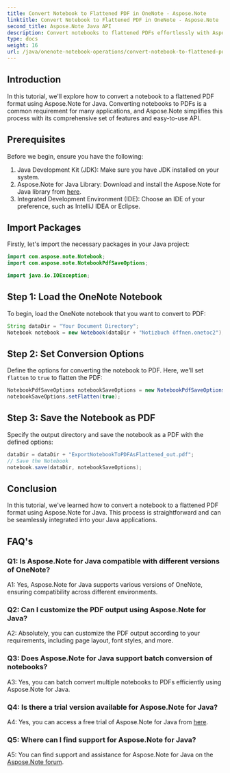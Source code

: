 ```yaml
---
title: Convert Notebook to Flattened PDF in OneNote - Aspose.Note
linktitle: Convert Notebook to Flattened PDF in OneNote - Aspose.Note
second_title: Aspose.Note Java API
description: Convert notebooks to flattened PDFs effortlessly with Aspose.Note for Java. Enjoy seamless integration and customization options.
type: docs
weight: 16
url: /java/onenote-notebook-operations/convert-notebook-to-flattened-pdf/
---
```

## Introduction

In this tutorial, we'll explore how to convert a notebook to a flattened PDF format using Aspose.Note for Java. Converting notebooks to PDFs is a common requirement for many applications, and Aspose.Note simplifies this process with its comprehensive set of features and easy-to-use API.

## Prerequisites

Before we begin, ensure you have the following:

1. Java Development Kit (JDK): Make sure you have JDK installed on your system.
2. Aspose.Note for Java Library: Download and install the Aspose.Note for Java library from [here](https://releases.aspose.com/note/java/).
3. Integrated Development Environment (IDE): Choose an IDE of your preference, such as IntelliJ IDEA or Eclipse.

## Import Packages

Firstly, let's import the necessary packages in your Java project:

```java
import com.aspose.note.Notebook;
import com.aspose.note.NotebookPdfSaveOptions;

import java.io.IOException;
```

## Step 1: Load the OneNote Notebook

To begin, load the OneNote notebook that you want to convert to PDF:

```java
String dataDir = "Your Document Directory";
Notebook notebook = new Notebook(dataDir + "Notizbuch öffnen.onetoc2");
```

## Step 2: Set Conversion Options

Define the options for converting the notebook to PDF. Here, we'll set `flatten` to `true` to flatten the PDF:

```java
NotebookPdfSaveOptions notebookSaveOptions = new NotebookPdfSaveOptions();
notebookSaveOptions.setFlatten(true);
```

## Step 3: Save the Notebook as PDF

Specify the output directory and save the notebook as a PDF with the defined options:

```java
dataDir = dataDir + "ExportNotebookToPDFAsFlattened_out.pdf";
// Save the Notebook
notebook.save(dataDir, notebookSaveOptions);
```

## Conclusion

In this tutorial, we've learned how to convert a notebook to a flattened PDF format using Aspose.Note for Java. This process is straightforward and can be seamlessly integrated into your Java applications.

## FAQ's

### Q1: Is Aspose.Note for Java compatible with different versions of OneNote?

A1: Yes, Aspose.Note for Java supports various versions of OneNote, ensuring compatibility across different environments.

### Q2: Can I customize the PDF output using Aspose.Note for Java?

A2: Absolutely, you can customize the PDF output according to your requirements, including page layout, font styles, and more.

### Q3: Does Aspose.Note for Java support batch conversion of notebooks?

A3: Yes, you can batch convert multiple notebooks to PDFs efficiently using Aspose.Note for Java.

### Q4: Is there a trial version available for Aspose.Note for Java?

A4: Yes, you can access a free trial of Aspose.Note for Java from [here](https://releases.aspose.com/).

### Q5: Where can I find support for Aspose.Note for Java?

A5: You can find support and assistance for Aspose.Note for Java on the [Aspose.Note forum](https://forum.aspose.com/c/note/28).
